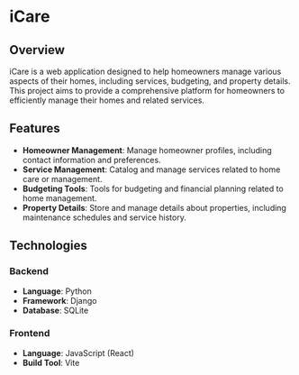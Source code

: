 # iCare

## Overview

iCare is a web application designed to help homeowners manage various aspects of their homes, including services, budgeting, and property details. This project aims to provide a comprehensive platform for homeowners to efficiently manage their homes and related services.

## Features

- **Homeowner Management**: Manage homeowner profiles, including contact information and preferences.
- **Service Management**: Catalog and manage services related to home care or management.
- **Budgeting Tools**: Tools for budgeting and financial planning related to home management.
- **Property Details**: Store and manage details about properties, including maintenance schedules and service history.

## Technologies

### Backend

- **Language**: Python
- **Framework**: Django
- **Database**: SQLite

### Frontend

- **Language**: JavaScript (React)
- **Build Tool**: Vite
